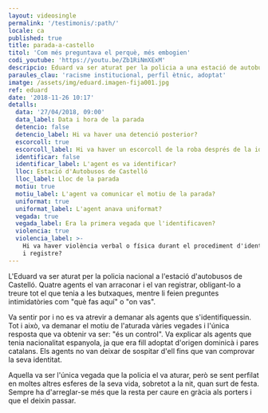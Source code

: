 ```yaml
---
layout: videosingle
permalink: '/testimonis/:path/'
locale: ca
published: true
title: parada-a-castello
titol: 'Com més preguntava el perquè, més embogien'
codi_youtube: 'https://youtu.be/Zb1RiNmXExM'
descripcio: Eduard va ser aturat per la policia a una estació de autobusos
paraules_clau: 'racisme institucional, perfil ètnic, adoptat'
imatge: /assets/img/eduard.imagen-fija001.jpg
ref: eduard
date: '2018-11-26 10:17'
detalls:
  data: '27/04/2018, 09:00'
  data_label: Data i hora de la parada
  detencio: false
  detencio_label: Hi va haver una detenció posterior?
  escorcoll: true
  escorcoll_label: Hi va haver un escorcoll de la roba després de la identificació?
  identificar: false
  identificar_label: L'agent es va identificar?
  lloc: Estació d'Autobusos de Castelló
  lloc_label: Lloc de la parada
  motiu: true
  motiu_label: L'agent va comunicar el motiu de la parada?
  uniformat: true
  uniformat_label: L'agent anava uniformat?
  vegada: true
  vegada_label: Era la primera vegada que l'identificaven?
  violencia: true
  violencia_label: >-
    Hi va haver violència verbal o física durant el procediment d'identificació
    i registre?
---
```

L'Eduard va ser aturat per la policia nacional a l'estació d'autobusos de Castelló. Quatre agents el van arraconar i el van registrar, obligant-lo a treure tot el que tenia a les butxaques, mentre li feien preguntes intimidatòries com "què fas aquí" o "on vas". 

Va sentir por i no es va atrevir a demanar als agents que s'identifiquessin. Tot i això, va demanar el motiu de l'aturada vàries vegades i l'única resposta que va obtenir va ser: "és un control". Va explicar als agents que tenia nacionalitat espanyola, ja que era fill adoptat d'origen dominicà i pares catalans. Els agents no van deixar de sospitar d'ell fins que van comprovar la seva identitat. 

Aquella va ser l'única vegada que la policia el va aturar, però se sent perfilat en moltes altres esferes de la seva vida, sobretot a la nit, quan surt de festa. Sempre ha d'arreglar-se més que la resta per caure en gràcia als porters i que el deixin passar.
